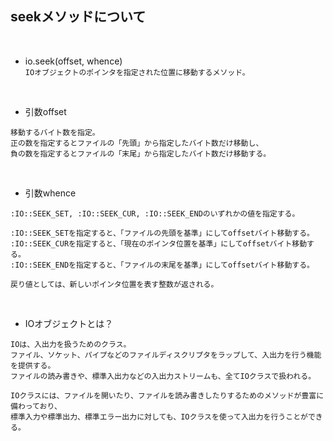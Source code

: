 ## seekメソッドについて 
<br>

-  io.seek(offset, whence)  
`IOオブジェクトのポインタを指定された位置に移動するメソッド。`
<br>

- 引数offset  
```
移動するバイト数を指定。
正の数を指定するとファイルの「先頭」から指定したバイト数だけ移動し、
負の数を指定するとファイルの「末尾」から指定したバイト数だけ移動する。
```  
<br>

- 引数whence  
```
:IO::SEEK_SET, :IO::SEEK_CUR, :IO::SEEK_ENDのいずれかの値を指定する。

:IO::SEEK_SETを指定すると、「ファイルの先頭を基準」にしてoffsetバイト移動する。
:IO::SEEK_CURを指定すると、「現在のポインタ位置を基準」にしてoffsetバイト移動する。
:IO::SEEK_ENDを指定すると、「ファイルの末尾を基準」にしてoffsetバイト移動する。

戻り値としては、新しいポインタ位置を表す整数が返される。
```  
<br>  

- IOオブジェクトとは？  
```
IOは、入出力を扱うためのクラス。
ファイル、ソケット、パイプなどのファイルディスクリプタをラップして、入出力を行う機能を提供する。
ファイルの読み書きや、標準入出力などの入出力ストリームも、全てIOクラスで扱われる。

IOクラスには、ファイルを開いたり、ファイルを読み書きしたりするためのメソッドが豊富に備わっており、
標準入力や標準出力、標準エラー出力に対しても、IOクラスを使って入出力を行うことができる。
```  
<br>  

